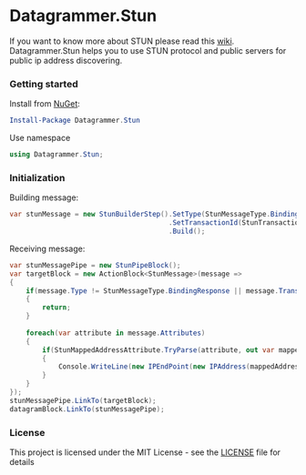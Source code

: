 # Datagrammer.Stun

If you want to know more about STUN please read this [wiki](https://en.wikipedia.org/wiki/STUN). Datagrammer.Stun helps you to use STUN protocol and public servers for public ip address discovering.

### Getting started

Install from [NuGet](https://www.nuget.org/packages/Datagrammer.Stun/):

```powershell
Install-Package Datagrammer.Stun
```

Use namespace

```csharp
using Datagrammer.Stun;
```

### Initialization

Building message:

```csharp
var stunMessage = new StunBuilderStep().SetType(StunMessageType.BindingRequest)
                                       .SetTransactionId(StunTransactionId.Generate())
                                       .Build();
```

Receiving message:

```csharp
var stunMessagePipe = new StunPipeBlock();
var targetBlock = new ActionBlock<StunMessage>(message =>
{
    if(message.Type != StunMessageType.BindingResponse || message.TransactionId != transationId)
    {
        return;
    }
    
    foreach(var attribute in message.Attributes)
    {
        if(StunMappedAddressAttribute.TryParse(attribute, out var mappedAddressAttribute))
        {
            Console.WriteLine(new IPEndPoint(new IPAddress(mappedAddressAttribute.EndPoint.Address.ToArray()), mappedAddressAttribute.EndPoint.Port));
        }
    }
});
stunMessagePipe.LinkTo(targetBlock);
datagramBlock.LinkTo(stunMessagePipe);
```

### License

This project is licensed under the MIT License - see the [LICENSE](LICENSE) file for details
